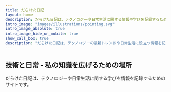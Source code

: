 ```yaml
---
title: だらけた日記
layout: home
description: だらけた日記は、テクノロジーや日常生活に関する情報や学びを記録するための私専用のプラットフォームです。最新のテクノロジートレンドから日常の知恵まで、多様なトピックを探求しています。
intro_image: "images/illustrations/pointing.svg"
intro_image_absolute: true
intro_image_hide_on_mobile: true
show_call_box: true
description: "だらけた日記は、テクノロジーの最新トレンドや日常生活に役立つ情報を記録する私専用のプラットフォームです。学びや発見を共有し、知識を広げることを目的としています。技術的な話題から日々の知恵まで、多彩なトピックを探求する場です。"
---
```


## 技術と日常 - 私の知識を広げるための場所

だらけた日記は、テクノロジーや日常生活に関する学びを情報を記録するためのサイトです。
